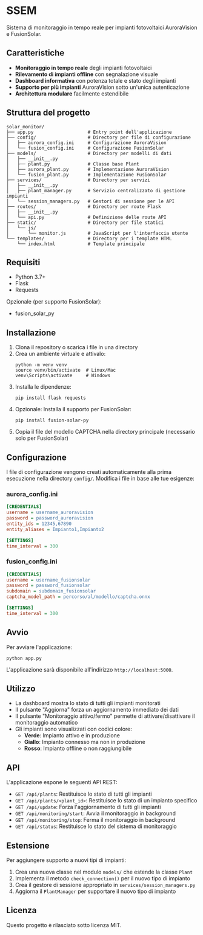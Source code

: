 # SSEM

Sistema di monitoraggio in tempo reale per impianti fotovoltaici AuroraVision e FusionSolar.

## Caratteristiche

- **Monitoraggio in tempo reale** degli impianti fotovoltaici
- **Rilevamento di impianti offline** con segnalazione visuale
- **Dashboard informativa** con potenza totale e stato degli impianti
- **Supporto per più impianti** AuroraVision sotto un'unica autenticazione
- **Architettura modulare** facilmente estendibile

## Struttura del progetto

```
solar_monitor/
├── app.py                    # Entry point dell'applicazione
├── config/                   # Directory per file di configurazione
│   ├── aurora_config.ini     # Configurazione AuroraVision
│   └── fusion_config.ini     # Configurazione FusionSolar
├── models/                   # Directory per modelli di dati
│   ├── __init__.py
│   ├── plant.py              # Classe base Plant
│   ├── aurora_plant.py       # Implementazione AuroraVision
│   └── fusion_plant.py       # Implementazione FusionSolar
├── services/                 # Directory per servizi
│   ├── __init__.py
│   ├── plant_manager.py      # Servizio centralizzato di gestione impianti
│   └── session_managers.py   # Gestori di sessione per le API
├── routes/                   # Directory per route Flask
│   ├── __init__.py
│   └── api.py                # Definizione delle route API
├── static/                   # Directory per file statici
│   └── js/
│       └── monitor.js        # JavaScript per l'interfaccia utente
└── templates/                # Directory per i template HTML
    └── index.html            # Template principale
```

## Requisiti

- Python 3.7+
- Flask
- Requests

Opzionale (per supporto FusionSolar):
- fusion_solar_py

## Installazione

1. Clona il repository o scarica i file in una directory
2. Crea un ambiente virtuale e attivalo:
   ```
   python -m venv venv
   source venv/bin/activate  # Linux/Mac
   venv\Scripts\activate     # Windows
   ```
3. Installa le dipendenze:
   ```
   pip install flask requests
   ```
4. Opzionale: Installa il supporto per FusionSolar:
   ```
   pip install fusion-solar-py
   ```
5. Copia il file del modello CAPTCHA nella directory principale (necessario solo per FusionSolar)

## Configurazione

I file di configurazione vengono creati automaticamente alla prima esecuzione nella directory `config/`. Modifica i file in base alle tue esigenze:

### aurora_config.ini

```ini
[CREDENTIALS]
username = username_auroravision
password = password_auroravision
entity_ids = 12345,67890
entity_aliases = Impianto1,Impianto2

[SETTINGS]
time_interval = 300
```

### fusion_config.ini

```ini
[CREDENTIALS]
username = username_fusionsolar
password = password_fusionsolar
subdomain = subdomain_fusionsolar
captcha_model_path = percorso/al/modello/captcha.onnx

[SETTINGS]
time_interval = 300
```

## Avvio

Per avviare l'applicazione:

```
python app.py
```

L'applicazione sarà disponibile all'indirizzo `http://localhost:5000`.

## Utilizzo

- La dashboard mostra lo stato di tutti gli impianti monitorati
- Il pulsante "Aggiorna" forza un aggiornamento immediato dei dati
- Il pulsante "Monitoraggio attivo/fermo" permette di attivare/disattivare il monitoraggio automatico
- Gli impianti sono visualizzati con codici colore:
  - **Verde**: Impianto attivo e in produzione
  - **Giallo**: Impianto connesso ma non in produzione
  - **Rosso**: Impianto offline o non raggiungibile

## API

L'applicazione espone le seguenti API REST:

- `GET /api/plants`: Restituisce lo stato di tutti gli impianti
- `GET /api/plants/<plant_id>`: Restituisce lo stato di un impianto specifico
- `GET /api/update`: Forza l'aggiornamento di tutti gli impianti
- `GET /api/monitoring/start`: Avvia il monitoraggio in background
- `GET /api/monitoring/stop`: Ferma il monitoraggio in background
- `GET /api/status`: Restituisce lo stato del sistema di monitoraggio

## Estensione

Per aggiungere supporto a nuovi tipi di impianti:

1. Crea una nuova classe nel modulo `models/` che estende la classe `Plant`
2. Implementa il metodo `check_connection()` per il nuovo tipo di impianto
3. Crea il gestore di sessione appropriato in `services/session_managers.py`
4. Aggiorna il `PlantManager` per supportare il nuovo tipo di impianto

## Licenza

Questo progetto è rilasciato sotto licenza MIT.